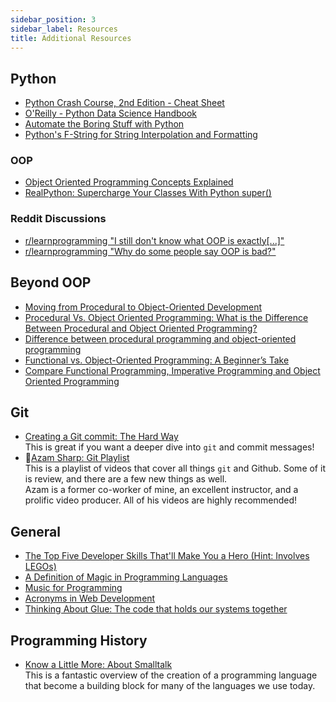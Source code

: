 ```yaml
---
sidebar_position: 3
sidebar_label: Resources
title: Additional Resources
---
```


<!-- markdownlint-disable no-inline-html -->
## Python

- [Python Crash Course, 2nd Edition - Cheat Sheet](https://ehmatthes.github.io/pcc_2e/cheat_sheets/cheat_sheets/)
- [O'Reilly - Python Data Science Handbook](https://jakevdp.github.io/PythonDataScienceHandbook/)
- [Automate the Boring Stuff with Python](https://automatetheboringstuff.com/)
- [Python's F-String for String Interpolation and Formatting](https://realpython.com/python-f-strings/)

### OOP

- [Object Oriented Programming Concepts Explained](https://travislramos.com/blog/object-oriented-programming-concepts-explained)
- [RealPython: Supercharge Your Classes With Python super()](https://realpython.com/python-super/)

### Reddit Discussions

- [r/learnprogramming "I still don't know what OOP is exactly[...]"](https://www.reddit.com/r/learnprogramming/comments/15x4abt/i_still_dont_know_what_oop_is_exactly_despite/)
- [r/learnprogramming "Why do some people say OOP is bad?"](https://www.reddit.com/r/learnprogramming/comments/x6rvk9/why_do_some_people_say_oop_is_bad/)

## Beyond OOP

- [Moving from Procedural to Object-Oriented Development](https://www.developer.com/design/moving-from-procedural-to-object-oriented-development/)
- [Procedural Vs. Object Oriented Programming: What is the Difference Between Procedural and Object Oriented Programming?](https://byjus.com/gate/difference-between-procedural-and-object-oriented-programming/)
- [Difference between procedural programming and object-oriented programming](https://www.javatpoint.com/procedural-programming-vs-object-oriented-programming)
- [Functional vs. Object-Oriented Programming: A Beginner’s Take](https://medium.com/@adamjgordon24/functional-vs-object-oriented-programming-a-beginners-take-e9ee5d6c665a)
- [Compare Functional Programming, Imperative Programming and Object Oriented Programming](https://www.digitalocean.com/community/tutorials/functional-imperative-object-oriented-programming-comparison)

## Git

- [Creating a Git commit: The Hard Way](https://avestura.dev/blog/creating-a-git-commit-the-hard-way)
  <br/>This is great if you want a deeper dive into `git` and commit messages!
- :movie_camera:[Azam Sharp: Git Playlist](https://www.youtube.com/watch?v=Kc1L-TQjZZY&list=PLDMXqpbtInQiSpxYyd8AxmJCVE7equijT&index=1)
  <br/>This is a playlist of videos that cover all things `git` and Github. Some of it is review, and there are a few new things as well.
  <br/>Azam is a former co-worker of mine, an excellent instructor, and a prolific video producer. All of his videos are highly recommended!

## General

- [The Top Five Developer Skills That'll Make You a Hero (Hint: Involves LEGOs)](https://www.freecodecamp.org/news/the-hero-developer-who-knew-how-to-build-lego-bricks/)
- [A Definition of Magic in Programming Languages](https://jerf.org/iri/post/2024/magic/)
- [Music for Programming](https://flaviocopes.com/music-for-programming/)
- [Acronyms in Web Development](https://flaviocopes.com/acronyms-web-development/)
- [Thinking About Glue: The code that holds our systems together](https://www.oreilly.com/radar/thinking-about-glue/)

## Programming History

- [Know a Little More: About Smalltalk](https://shows.acast.com/know-a-little-more/episodes/about-smalltalk)
  <br/>This is a fantastic overview of the creation of a programming language that become a building block for many of the languages we use today.
